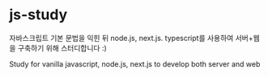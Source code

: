 # js-study
자바스크립트 기본 문법을 익힌 뒤 node.js, next.js. typescript를 사용하여 서버+웹을 구축하기 위해 스터디합니다 :) 


Study for vanilla javascript, node.js, next.js to develop both server and web

